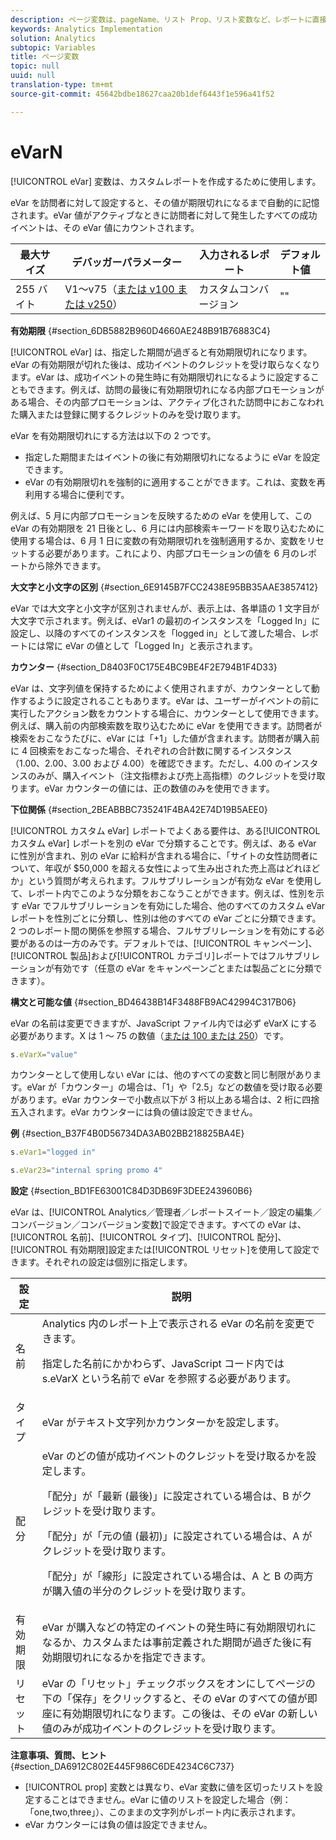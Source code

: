 ```yaml
---
description: ページ変数は、pageName、リスト Prop、リスト変数など、レポートに直接入力されます。
keywords: Analytics Implementation
solution: Analytics
subtopic: Variables
title: ページ変数
topic: null
uuid: null
translation-type: tm+mt
source-git-commit: 45642bdbe18627caa20b1def6443f1e596a41f52

---
```



# eVarN

[!UICONTROL eVar] 変数は、カスタムレポートを作成するために使用します。

<!-- 

eVarN.xml

 -->

eVar を訪問者に対して設定すると、その値が期限切れになるまで自動的に記憶されます。eVar 値がアクティブなときに訪問者に対して発生したすべての成功イベントは、その eVar 値にカウントされます。

| 最大サイズ | デバッガーパラメーター | 入力されるレポート | デフォルト値 |
|---|---|---|---|
| 255 バイト | V1～v75（[または v100 または v250](/help/implement/js-implementation/c-variables/page-variables.md)） | カスタムコンバージョン | "" |

**有効期限** {#section_6DB5882B960D4660AE248B91B76883C4}

[!UICONTROL eVar] は、指定した期間が過ぎると有効期限切れになります。eVar の有効期限が切れた後は、成功イベントのクレジットを受け取らなくなります。eVar は、成功イベントの発生時に有効期限切れになるように設定することもできます。例えば、訪問の最後に有効期限切れになる内部プロモーションがある場合、その内部プロモーションは、アクティブ化された訪問中におこなわれた購入または登録に関するクレジットのみを受け取ります。

eVar を有効期限切れにする方法は以下の 2 つです。

* 指定した期間またはイベントの後に有効期限切れになるように eVar を設定できます。
* eVar の有効期限切れを強制的に適用することができます。これは、変数を再利用する場合に便利です。

例えば、5 月に内部プロモーションを反映するための eVar を使用して、この eVar の有効期限を 21 日後とし、6 月には内部検索キーワードを取り込むために使用する場合は、6 月 1 日に変数の有効期限切れを強制適用するか、変数をリセットする必要があります。これにより、内部プロモーションの値を 6 月のレポートから除外できます。

**大文字と小文字の区別** {#section_6E9145B7FCC2438E95BB35AAE3857412}

eVar では大文字と小文字が区別されませんが、表示上は、各単語の 1 文字目が大文字で示されます。例えば、eVar1 の最初のインスタンスを「Logged In」に設定し、以降のすべてのインスタンスを「logged in」として渡した場合、レポートには常に eVar の値として「Logged In」と表示されます。

**カウンター** {#section_D8403F0C175E4BC9BE4F2E794B1F4D33}

eVar は、文字列値を保持するためによく使用されますが、カウンターとして動作するように設定されることもあります。eVar は、ユーザーがイベントの前に実行したアクション数をカウントする場合に、カウンターとして使用できます。例えば、購入前の内部検索数を取り込むために eVar を使用できます。訪問者が検索をおこなうたびに、eVar には「+1」した値が含まれます。訪問者が購入前に 4 回検索をおこなった場合、それぞれの合計数に関するインスタンス（1.00、2.00、3.00 および 4.00）を確認できます。ただし、4.00 のインスタンスのみが、購入イベント（注文指標および売上高指標）のクレジットを受け取ります。eVar カウンターの値には、正の数値のみを使用できます。

**下位関係** {#section_2BEABBBC735241F4BA42E74D19B5AEE0}

[!UICONTROL カスタム eVar] レポートでよくある要件は、ある[!UICONTROL カスタム eVar] レポートを別の eVar で分類することです。例えば、ある eVar に性別が含まれ、別の eVar に給料が含まれる場合に、「サイトの女性訪問者について、年収が $50,000 を超える女性によって生み出された売上高はどれほどか」という質問が考えられます。フルサブリレーションが有効な eVar を使用して、レポート内でこのような分類をおこなうことができます。例えば、性別を示す eVar でフルサブリレーションを有効にした場合、他のすべてのカスタム eVar レポートを性別ごとに分類し、性別は他のすべての eVar ごとに分類できます。2 つのレポート間の関係を参照する場合、フルサブリレーションを有効にする必要があるのは一方のみです。デフォルトでは、[!UICONTROL キャンペーン]、[!UICONTROL 製品]および[!UICONTROL カテゴリ]レポートではフルサブリレーションが有効です（任意の eVar をキャンペーンごとまたは製品ごとに分類できます）。

**構文と可能な値** {#section_BD46438B14F3488FB9AC42994C317B06}

eVar の名前は変更できますが、JavaScript ファイル内では必ず eVarX にする必要があります。X は 1 ～ 75 の数値（[または 100 または 250](/help/implement/js-implementation/c-variables/page-variables.md)）です。

```js
s.eVarX="value"
```

カウンターとして使用しない eVar には、他のすべての変数と同じ制限があります。eVar が「カウンター」の場合は、「1」や「2.5」などの数値を受け取る必要があります。eVar カウンターで小数点以下が 3 桁以上ある場合は、2 桁に四捨五入されます。eVar カウンターには負の値は設定できません。

**例** {#section_B37F4B0D56734DA3AB02BB218825BA4E}

```js
s.eVar1="logged in"
```

```js
s.eVar23="internal spring promo 4"
```

**設定** {#section_BD1FE63001C84D3DB69F3DEE243960B6}

eVar は、[!UICONTROL Analytics／管理者／レポートスイート／設定の編集／コンバージョン／コンバージョン変数]で設定できます。すべての eVar は、[!UICONTROL 名前]、[!UICONTROL タイプ]、[!UICONTROL 配分]、[!UICONTROL 有効期限]設定または[!UICONTROL リセット]を使用して設定できます。それぞれの設定は個別に指定します。

<table id="table_5C524B71520849FA8A9A6B79A3EE77C9"> 
 <thead> 
  <tr> 
   <th class="entry"> 設定 </th> 
   <th class="entry"> 説明 </th> 
  </tr> 
 </thead>
 <tbody> 
  <tr> 
   <td> 名前 </td> 
   <td> <span class="keyword">Analytics</span> 内のレポート上で表示される eVar の名前を変更できます。 <p><span class="keyword"></span>指定した名前にかかわらず、JavaScript コード内では s.eVarX という名前で eVar を参照する必要があります。 </p> </td> 
  </tr> 
  <tr> 
   <td> タイプ </td> 
   <td> eVar がテキスト文字列かカウンターかを設定します。 </td> 
  </tr> 
  <tr> 
   <td> 配分 </td> 
   <td> eVar のどの値が成功イベントのクレジットを受け取るかを設定します。 <p>「配分」が「最新 (最後)」に設定されている場合は、B がクレジットを受け取ります。 </p> <p>「配分」が「元の値 (最初)」に設定されている場合は、A がクレジットを受け取ります。 </p> <p>「配分」が「線形」に設定されている場合は、A と B の両方が購入値の半分のクレジットを受け取ります。 </p> </td> 
  </tr> 
  <tr> 
   <td> 有効期限 </td> 
   <td> eVar が購入などの特定のイベントの発生時に有効期限切れになるか、カスタムまたは事前定義された期間が過ぎた後に有効期限切れになるかを指定できます。 </td> 
  </tr> 
  <tr> 
   <td> リセット </td> 
   <td> eVar の「<span class="wintitle">リセット</span>」チェックボックスをオンにしてページの下の「<span class="wintitle">保存</span>」をクリックすると、その eVar のすべての値が即座に有効期限切れになります。この後は、その eVar の新しい値のみが成功イベントのクレジットを受け取ります。 </td> 
  </tr> 
 </tbody> 
</table>

**注意事項、質問、ヒント** {#section_DA6912C802E445F986C6DE4234C6C737}

* [!UICONTROL prop] 変数とは異なり、eVar 変数に値を区切ったリストを設定することはできません。eVar に値のリストを設定した場合（例：「one,two,three」）、このままの文字列がレポート内に表示されます。
* eVar カウンターには負の値は設定できません。
